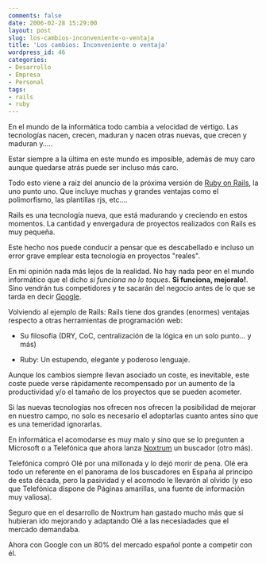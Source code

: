 ```yaml
---
comments: false
date: 2006-02-28 15:29:00
layout: post
slug: los-cambios-inconveniente-o-ventaja
title: 'Los cambios: Inconveniente o ventaja'
wordpress_id: 46
categories:
- Desarrollo
- Empresa
- Personal
tags:
- rails
- ruby
---
```


En el mundo de la informática todo cambia a velocidad de vértigo.  Las tecnologías nacen, crecen, maduran y nacen otras nuevas, que crecen y maduran y…..





Estar siempre a la última en este mundo es imposible, además de muy caro aunque quedarse atrás puede ser incluso más caro.





Todo esto viene a raiz del anuncio de la próxima versión de [Ruby on Rails](http://www.rubyonrails.org), la uno punto uno.  Que incluye muchas y grandes ventajas como el polimorfismo, las plantillas rjs, etc….



Rails es una tecnología nueva, que está madurando y creciendo en estos momentos.  La cantidad y envergadura de proyectos realizados con Rails es muy pequeña.



Este hecho nos puede conducir a pensar que es descabellado e incluso un error grave emplear esta tecnología en proyectos "reales".



En mi opinión nada más lejos de la realidad.  No hay nada peor en el mundo informático que el dicho _si funciona no lo toques_.  **Si funciona, mejoralo!**.   Sino vendrán tus competidores y te sacarán del negocio antes de lo que se tarda en decir [Google](http://www.google.com).





Volviendo al ejemplo de Rails:  Rails tiene dos grandes (enormes) ventajas respecto a otras herramientas de programación web:






  * Su filosofía (DRY, CoC, centralización de la lógica en un solo punto… y más)


  * Ruby:  Un estupendo, elegante y poderoso lenguaje.




Aunque los cambios siempre llevan asociado un coste, es inevitable,  este coste puede verse rápidamente recompensado por un aumento de la productividad y/o el tamaño de los proyectos que se pueden acometer.





Si las nuevas tecnologías nos ofrecen nos ofrecen la posibilidad de mejorar en nuestro campo, no solo es necesario el adoptarlas cuanto antes sino que es una temeridad ignorarlas. 





En informática el acomodarse es muy malo y sino que se lo pregunten a Microsoft o a Telefónica que ahora lanza [Noxtrum](http://www.noxtrum.com/) un buscador (otro más).  





Telefónica compró Olé por una millonada y lo dejó morir de pena. Olé era todo un referente en el panorama de los buscadores en España al principo de esta década, pero la pasividad y el acomodo le llevarón al olvido (y eso que Telefónica dispone de Páginas amarillas, una fuente de información muy valiosa).  





Seguro que en el desarrollo de Noxtrum han gastado mucho más que si hubieran ido mejorando y adaptando Olé a las necesiadades que el mercado demandaba.



	

Ahora con Google con un 80% del mercado español ponte a competir con él.
